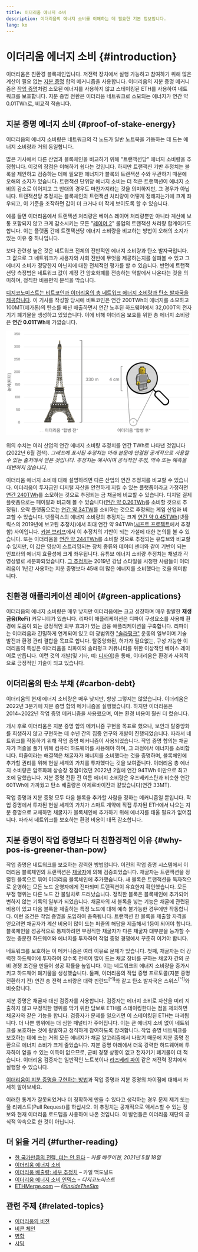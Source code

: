 ```yaml
---
title: 이더리움 에너지 소비
description: 이더리움의 에너지 소비를 이해하는 데 필요한 기본 정보입니다.
lang: ko
---
```


# 이더리움 에너지 소비 {#introduction}

이더리움은 친환경 블록체인입니다. 저전력 장치에서 실행 가능하고 참여하기 위해 많은 계산이 필요 없는 [지분 증명](/developers/docs/consensus-mechanisms/pos) 합의 메커니즘을 사용합니다. 이더리움의 지분 증명 메커니즘은 [작업 증명](/developers/docs/consensus-mechanisms/pos)처럼 소모된 에너지를 사용하지 않고 스테이킹된 ETH를 사용하여 네트워크를 보호합니다. 지분 증명 전환은 이더리움 네트워크로 소모되는 에너지가 연간 약 0.01TWh로, 비교적 적습니다.

## 지분 증명 에너지 소비 {#proof-of-stake-energy}

이더리움의 에너지 소비량은 네트워크의 각 노드가 일반 노트북을 가동하는 데 드는 에너지 소비량과 거의 동일합니다.

많은 기사에서 다른 산업과 블록체인을 비교하기 위해 "트랜잭션당" 에너지 소비량을 추정합니다. 이것의 장점은 이해하기 쉽다는 것입니다. 하지만 트랜잭션 기반 추정치는 블록을 제안하고 검증하는 데에 필요한 에너지가 블록의 트랜잭션 수와 무관하기 때문에 오해의 소지가 있습니다. 트랜잭션 단위당 에너지 소비는 더 적은 트랜잭션이 에너지 소비의 감소로 이어지고 그 반대의 경우도 마찬가지라는 것을 의미하지만, 그 경우가 아닙니다. 트랜잭션당 추정치는 블록체인의 트랜잭션 처리량이 어떻게 정해지는가에 크게 좌우되고, 이 기준을 조작하면 값이 더 크거나 더 작게 보이도록 할 수 있습니다.

예를 들면 이더리움에서 트랜잭션 처리량은 베이스 레이어 처리량뿐만 아니라 계산에 보통 포함되지 않고 크게 감소시키는 모든 "[레이어 2](/layer-2/)" 롤업의 트랜잭션 처리량 합계이기도 합니다. 이는 플랫폼 간에 트랜잭션당 에너지 소비량을 비교하는 방법이 오해의 소지가 있는 이유 중 하나입니다.

보다 관련성 높은 것은 네트워크 전체의 전반적인 에너지 소비량과 탄소 발자국입니다. 그 값으로 그 네트워크가 사용자와 사회 전반에 무엇을 제공하는지를 살펴볼 수 있고 그 에너지 소비가 정당한지 아닌지에 대한 전체적인 평가를 할 수 있습니다. 반면에 트랜잭션당 측정법은 네트워크 값이 계정 간 암호화폐를 전송하는 역할에서 나온다는 것을 의미하며, 정직한 비용편익 분석을 막습니다.

[디지코노미스트는 비트코인과 이더리움의 총 네트워크 에너지 소비량과 탄소 발자국을 제공합니다](https://digiconomist.net/ethereum-energy-consumption). 이 기사를 작성할 당시에 비트코인은 연간 200TWh의 에너지를 소모하고 100MT(메가톤)의 탄소를 매년 배출하면서 연간 노후된 하드웨어에서 32,000T의 전자기기 폐기물을 생성하고 있었습니다. 이에 비해 이더리움 보호를 위한 총 에너지 소비량은 **연간 0.01TWh**에 가깝습니다.

![산업 전반의 에너지 소비량 비교](./energy_consumption_pre_post_merge.png)

위의 수치는 여러 산업의 연간 에너지 소비량 추정치를 연간 TWh로 나타낸 것입니다(2022년 6월 검색). _그래프에 표시된 추정치는 아래 본문에 연결된 공개적으로 사용할 수 있는 출처에서 얻은 것입니다. 추정치는 예시이며 공식적인 추정, 약속 또는 예측을 대변하지 않습니다._

이더리움 에너지 소비에 대해 설명하려면 다른 산업의 연간 추정치를 비교할 수 있습니다. 이더리움이 투자금인 디지털 자산을 안전하게 지킬 수 있는 플랫폼이라고 가정하면 [연간 240TWh](https://www.kitco.com/news/2021-05-17/Gold-s-energy-consumption-doubles-that-of-bitcoin-Galaxy-Digital.html)를 소모하는 것으로 추정되는 금 채굴에 비교할 수 있습니다. 디지털 결제 플랫폼으로는 페이팔과 비교해 볼 수 있습니다([연간 약 0.26TWh](https://app.impaakt.com/analyses/paypal-consumed-264100-mwh-of-energy-in-2020-24-from-non-renewable-sources-27261)를 소비할 것으로 추정됨). 오락 플랫폼으로는 [연간 약 34TW](https://www.researchgate.net/publication/336909520_Toward_Greener_Gaming_Estimating_National_Energy_Use_and_Energy_Efficiency_Potential)를 소비하는 것으로 추정되는 게임 산업과 비교할 수 있습니다. 넷플릭스의 에너지 소비량의 추정치는 크게 [연간 약 0.45TWh](https://s22.q4cdn.com/959853165/files/doc_downloads/2020/02/0220_Netflix_EnvironmentalSocialGovernanceReport_FINAL.pdf)(넷플릭스의 2019년에 보고된 추정치)에서 최대 연간 약 94TWh([시프트 프로젝트](https://theshiftproject.org/en/article/unsustainable-use-online-video/)에서 추정함) 사이입니다. [카본 브리프](https://www.carbonbrief.org/factcheck-what-is-the-carbon-footprint-of-streaming-video-on-netflix)에서 이 추정치의 기반이 되는 가설에 대한 논의를 볼 수 있습니다. 또는 이더리움을 [연간 약 244TWh](https://thefactsource.com/how-much-electricity-does-youtube-use/)를 소비할 것으로 추정되는 유튜브와 비교할 수 있지만, 이 값은 영상이 스트리밍되는 장치 종류와 데이터 센터와 같이 기반이 되는 인프라의 에너지 효율성에 크게 좌우됩니다. 유튜브 에너지 소비량 추정치는 채널과 각 영상별로 세분화되었습니다. [그 추정치](https://thefactsource.com/how-much-electricity-does-youtube-use/)는 2019년 강남 스타일을 시청한 사람들이 이더리움이 1년간 사용하는 지분 증명보다 45배 더 많은 에너지를 소비했다는 것을 의미합니다.

## 친환경 애플리케이션 레이어 {#green-applications}

이더리움의 에너지 소비량은 매우 낮지만 이더리움에는 크고 성장하며 매우 활발한 **재생 금융(ReFi)** 커뮤니티가 있습니다. 리파이 애플리케이션은 디파이 구성요소를 사용해 환경에 도움이 되는 긍정적인 외부 효과가 있는 금융 애플리케이션을 구축합니다. 리파이는 이더리움과 긴밀하게 연계되어 있고 더 광범위한 ["솔라펑크"](https://en.wikipedia.org/wiki/Solarpunk) 운동의 일부이며 기술 발전과 환경 관리 결합을 목표로 합니다. 탈중앙화된, 허가가 필요없는, 구성 가능한 이더리움의 특성은 이더리움을 리파이와 솔라펑크 커뮤니티를 위한 이상적인 베이스 레이어로 만듭니다. 이런 것의 개발(및 기타, 예: [디사이](/desci/))을 통해, 이더리움은 환경과 사회적으로 긍정적인 기술이 되고 있습니다.

## 이더리움의 탄소 부채 {#carbon-debt}

이더리움의 현재 에너지 소비량은 매우 낮지만, 항상 그렇지는 않았습니다. 이더리움은 2022년 3분기에 지분 증명 합의 메커니즘을 실행했습니다. 하지만 이더리움은 2014~2022년 작업 증명 메커니즘을 사용했으며, 이는 환경 비용이 훨씬 더 컸습니다.

개시 후로 이더리움은 지분 증명 합의 메커니즘 구현을 목표로 했으나, 보안과 탈중앙화를 희생하지 않고 구현하는 데 수년 간의 집중 연구와 개발이 진행되었습니다. 따라서 네트워크를 작동하기 위해 작업 증명 메커니즘이 사용되었습니다. 작업 증명 합의는 채굴자가 퍼즐을 풀기 위해 컴퓨터 하드웨어를 사용해야 하며, 그 과정에서 에너지를 소비합니다. 퍼즐이라는 해결책은 채굴자가 에너지를 소비했다는 것을 증명하며, 블록체인에 추가할 권리를 위해 현실 세계의 가치를 투자했다는 것을 보여줍니다. 이더리움 총 에너지 소비량은 암호화폐 상승장 정점이었던 2022년 2월에 연간 94TWh 미만으로 최고조에 달했습니다. 지분 증명 전환 전 여름 에너지 소비량은 우즈베키스탄과 비슷한 연간 60TWh에 가까웠고 탄소 배출량은 아제르바이잔과 같았습니다(연간 33MT).

작업 증명과 지분 증명 모두 다음 블록을 추가할 사람을 정하는 메커니즘일 뿐입니다. 작업 증명에서 투자된 현실 세계의 가치가 스마트 계약에 직접 투자된 ETH에서 나오는 지분 증명으로 교체하면 채굴자가 블록체인에 추가하기 위해 에너지를 태울 필요가 없어집니다. 따라서 네트워크를 보호하는 환경 비용이 대폭 감소합니다.

## 지분 증명이 작업 증명보다 더 친환경적인 이유 {#why-pos-is-greener-than-pow}

작업 증명은 네트워크를 보호하는 강력한 방법입니다. 이전의 작업 증명 시스템에서 이더리움 블록체인의 트랜잭션은 [채굴자](/developers/docs/consensus-mechanisms/pow/mining)에 의해 검증되었습니다. 채굴자는 트랜잭션을 정렬된 블록으로 묶어 이더리움 블록체인에 추가했습니다. 새 블록은 트랜잭션을 독자적으로 운영하는 모든 노드 운영자에게 전파되며 트랜잭션이 유효한지 확인했습니다. 모든 부정 행위는 다른 노드 간 불일치로 드러났습니다. 정직한 블록은 블록체인에 추가되어 변하지 않는 기록의 일부가 되었습니다. 채굴자의 새 블록을 넣는 기능은 채굴에 관련된 비용이 있고 다음 블록을 제출하는 특정 노드에 대해 예측 불가능한 경우에만 작동합니다. 이런 조건은 작업 증명을 도입하여 충족됩니다. 트랜잭션 한 블록을 제출할 자격을 얻으려면 채굴자가 계산 비용이 많이 드는 퍼즐의 해답을 제출해서 1등이 되어야 합니다. 블록체인을 성공적으로 통제하려면 부정직한 채굴자가 다른 채굴자 대부분을 능가할 수 있는 충분한 하드웨어와 에너지를 투자하여 작업 증명 경쟁에서 꾸준히 이겨야 합니다.

네트워크를 보호하는 이 메커니즘은 여러 이유로 문제가 있습니다. 첫째, 채굴자는 더 강력한 하드웨어에 투자하여 갈수록 전력이 많이 드는 채굴 장비를 구하는 채굴자 간의 군비 경쟁 조건을 만들어 성공 확률을 높입니다. 이는 네트워크의 에너지 소비량을 증가시키고 하드웨어 폐기물을 생성했습니다. 둘째, 이더리움의 작업 증명 프로토콜(지분 증명 전환하기 전) 연간 총 전력 소비량은 대략 핀란드<sup>[^1]</sup>와 같고 탄소 발자국은 스위스<sup>[^1]</sup>와 비슷합니다.

지분 증명은 채굴자 대신 검증자를 사용합니다. 검증자는 에너지 소비로 자산을 미리 지출하지 않고 부정직한 행위를 막기 위한 담보로 ETH를 스테이킹한다는 점을 제외하면 채굴자와 같은 기능을 합니다. 검증자가 문제를 일으키면 이 스테이킹된 ETH는 파괴됩니다. 더 나쁜 행위에는 더 심한 패널티가 주어집니다. 이는 큰 에너지 소비 없이 네트워크를 보호하는 것에 활발하고 정직하게 참여하도록 장려합니다. 작업 증명 네트워크를 보호하는 데에 쓰는 거의 모든 에너지가 채굴 알고리즘에서 나왔기 때문에 지분 증명 전환으로 에너지 소비가 크게 줄었습니다. 지분 증명 아래에서 더욱 강력한 하드웨어에 투자하여 얻을 수 있는 이득이 없으므로, 군비 경쟁 상황이 없고 전자기기 폐기물이 더 적습니다. 이더리움 검증자는 일반적인 노트북이나 [라즈베리 파이](https://ethereum-on-arm-documentation.readthedocs.io/en/latest/user-guide/ethereum2.0.html) 같은 저전력 장치에서 실행할 수 있습니다.

[이더리움이 지분 증명을 구현하는 방법](/developers/docs/consensus-mechanisms/pos)과 작업 증명과 지분 증명의 차이점에 대해서 자세히 알아보세요.

<InfoBanner emoji=":evergreen_tree:">
  이러한 통계가 잘못되었거나 더 정확하게 만들 수 있다고 생각하는 경우 문제 제기 또는 풀 리퀘스트(Pull Request)를 하십시오. 이 추정치는 공개적으로 액세스할 수 있는 정보와 현재 이더리움 로드맵을 사용하여 나온 것입니다. 이 발언들은 이더리움 재단의 공식적 약속으로 한 것이 아닙니다. 
</InfoBanner>

## 더 읽을 거리 {#further-reading}

- [한 국가만큼의 전력, 더는 안 된다](https://blog.ethereum.org/2021/05/18/country-power-no-more/) – _카를 베쿠이첸, 2021년 5월 18일_
- [이더리움 에너지 소비](https://mirror.xyz/jmcook.eth/ODpCLtO4Kq7SCVFbU4He8o8kXs418ZZDTj0lpYlZkR8)
- [이더리움 배출량: 세부 추정치](https://kylemcdonald.github.io/ethereum-emissions/) – 카일 맥도널드
- [이더리움 에너지 소비 인덱스](https://digiconomist.net/ethereum-energy-consumption/) – _디지코노미스트_
- [ETHMerge.com](https://ethmerge.com/) — *[@InsideTheSim](https://twitter.com/InsideTheSim)*

## 관련 주제 {#related-topics}

- [이더리움의 비전](/roadmap/vision/)
- [비콘 체인](/roadmap/beacon-chain)
- [병합](/roadmap/merge/)
- [샤딩](/roadmap/beacon-chain/)
